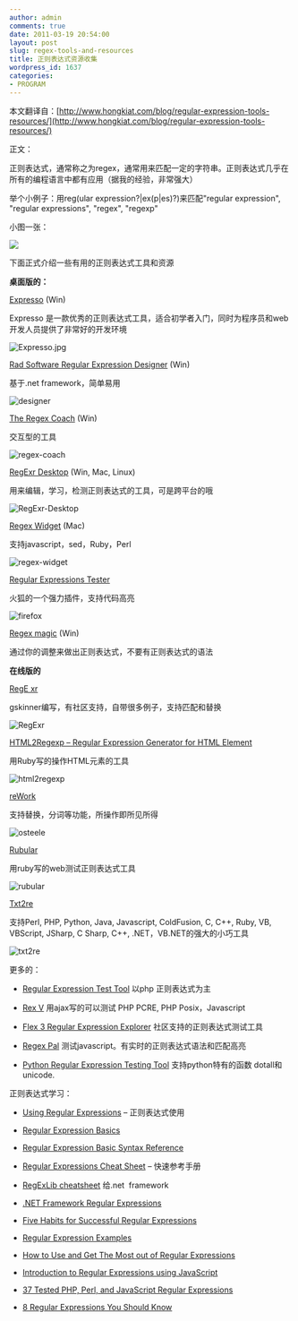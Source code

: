 ```yaml
---
author: admin
comments: true
date: 2011-03-19 20:54:00
layout: post
slug: regex-tools-and-resources
title: 正则表达式资源收集
wordpress_id: 1637
categories:
- PROGRAM
---
```


本文翻译自：[http://www.hongkiat.com/blog/regular-expression-tools-resources/](http://www.hongkiat.com/blog/regular-expression-tools-resources/)  

 正文：

正则表达式，通常称之为regex，通常用来匹配一定的字符串。正则表达式几乎在所有的编程语言中都有应用（据我的经验，非常强大）  

 举个小例子：用reg(ular expression?|ex(p|es)?)来匹配"regular expression", "regular expressions", "regex",  "regexp"  

 小图一张：  

 ![](http://media02.hongkiat.com/regex-tools-resources/preview.jpg)

下面正式介绍一些有用的正则表达式工具和资源

**桌面版的：**

[Expresso](http://www.ultrapico.com/Expresso.htm) (Win)  

 Expresso 是一款优秀的正则表达式工具，适合初学者入门，同时为程序员和web开发人员提供了非常好的开发环境  

 ![Expresso.jpg](http://media02.hongkiat.com/regex-tools-resources/Expresso.jpg)

[Rad Software Regular Expression Designer](http://www.radsoftware.com.au/regexdesigner/) (Win)  

 基于.net framework，简单易用  

 ![designer](http://media02.hongkiat.com/regex-tools-resources/regexdesigner.jpg)

[The Regex Coach](http://www.weitz.de/regex-coach/) (Win)  

 交互型的工具  

 ![regex-coach](http://media02.hongkiat.com/regex-tools-resources/regex-coach.jpg)

[RegExr Desktop](http://gskinner.com/RegExr/desktop/) (Win, Mac, Linux)  

 用来编辑，学习，检测正则表达式的工具，可是跨平台的哦  

 ![RegExr-Desktop](http://media02.hongkiat.com/regex-tools-resources/RegExr-Desktop.jpg)

[Regex Widget](http://www.apple.com/downloads/dashboard/developer/regexwidget.html) (Mac)  

 支持javascript，sed，Ruby，Perl  

 ![regex-widget](http://media02.hongkiat.com/regex-tools-resources/regex-widget.jpg)

[Regular Expressions Tester](https://addons.mozilla.org/en-US/firefox/addon/2077)  

 火狐的一个强力插件，支持代码高亮  

 ![firefox](http://media02.hongkiat.com/regex-tools-resources/2077.jpg)

[Regex magic](http://www.regular-expressions.info/regexmagic.html) (Win)  

 通过你的调整来做出正则表达式，不要有正则表达式的语法

**在线版的**  

 [RegE	xr](http://gskinner.com/RegExr/)  

 gskinner编写，有社区支持，自带很多例子，支持匹配和替换  

 ![RegExr](http://media02.hongkiat.com/regex-tools-resources/RegExr.jpg)

[HTML2Regexp – Regular Expression Generator for HTML Element](http://llamerada.sakura.ne.jp/html2regexp/index.html)  

 用Ruby写的操作HTML元素的工具  

 ![html2regexp](http://media02.hongkiat.com/regex-tools-resources/html2regexp.jpg)

[reWork](http://osteele.com/tools/rework/)  

 支持替换，分词等功能，所操作即所见所得  

 ![osteele](http://media02.hongkiat.com/regex-tools-resources/osteele.jpg)

[Rubular](http://www.rubular.com/)  

 用ruby写的web测试正则表达式工具  

 ![rubular](http://media02.hongkiat.com/regex-tools-resources/rubular.jpg)

[Txt2re](http://txt2re.com/)  

 支持Perl, PHP, Python, Java, Javascript, ColdFusion, C, C++, Ruby, VB, VBScript, JSharp, C Sharp, C++, .NET，VB.NET的强大的小巧工具  

 ![txt2re](http://media02.hongkiat.com/regex-tools-resources/txt2re.jpg)

更多的：
	
  * [Regular Expression Test Tool](http://www.spaweditor.com/scripts/regex) 以php 正则表达式为主
	
  * [Rex V](http://rexv.org/) 用ajax写的可以测试 PHP PCRE, PHP Posix，Javascript
	
  * [Flex 3 Regular Expression Explorer](http://ryanswanson.com/regexp/#start) 社区支持的正则表达式测试工具
	
  * [Regex Pal](http://regexpal.com/) 测试javascript。有实时的正则表达式语法和匹配高亮
	
  * [Python Regular Expression Testing Tool](http://www.pythonregex.com/) 支持python特有的函数 dotall和unicode.

正则表达式学习：
	
  * [Using Regular Expressions](http://etext.lib.virginia.edu/services/helpsheets/unix/regex.html) – 正则表达式使用
	
  * [Regular Expression Basics](http://evolt.org/node/22700/)
	
  * [Regular Expression Basic Syntax Reference](http://www.regular-expressions.info/reference.html)
	
  * [Regular Expressions Cheat Sheet](http://www.addedbytes.com/cheat-sheets/regular-expressions-cheat-sheet/) – 快速参考手册
	
  * [RegExLib cheatsheet](http://regexlib.com/CheatSheet.aspx) 给.net  framework
	
  * [.NET Framework Regular Expressions](http://msdn.microsoft.com/en-us/library/hs600312.aspx)
	
  * [Five Habits for Successful Regular Expressions](http://onlamp.com/pub/a/onlamp/2003/08/21/regexp.html)
	
  * [Regular Expression Examples](http://www.regular-expressions.info/examples.html)
	
  * [How to Use and Get The Most out of Regular Expressions](http://www.regular-expressions.info/tutorial.html)
	
  * [Introduction to Regular Expressions using JavaScript](http://www.jslab.dk/articles/introduction.to.regular.expressions.using.javascript)
	
  * [37 Tested PHP, Perl, and JavaScript Regular Expressions](http://www.virtuosimedia.com/tutorials/37-tested-php-perl-and-javascript-regular-expressions)
	
  * [8 Regular Expressions You Should Know](http://net.tutsplus.com/tutorials/other/8-regular-expressions-you-should-know/)


